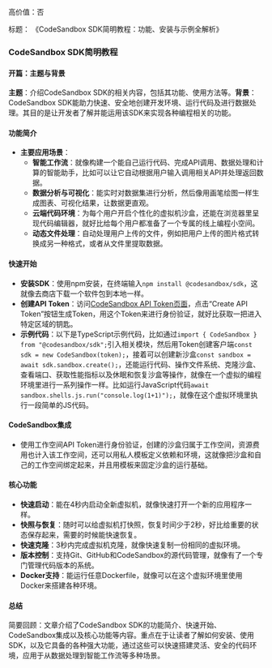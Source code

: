 高价值：否

标题：
《CodeSandbox SDK简明教程：功能、安装与示例全解析》

### CodeSandbox SDK简明教程

#### 开篇：主题与背景
**主题**：介绍CodeSandbox SDK的相关内容，包括其功能、使用方法等。**背景**：CodeSandbox SDK能助力快速、安全地创建开发环境、运行代码及进行数据处理。其目的是让开发者了解并能运用该SDK来实现各种编程相关的功能。

#### 功能简介
- **主要应用场景**：
    - **智能工作流**：就像构建一个能自己运行代码、完成API调用、数据处理和计算的智能助手，比如可以让它自动根据用户输入调用相关API并处理返回数据。
    - **数据分析与可视化**：能实时对数据集进行分析，然后像用画笔绘图一样生成图表、可视化结果，让数据更直观。
    - **云端代码环境**：为每个用户开启个性化的虚拟机沙盒，还能在浏览器里呈现代码编辑器，就好比给每个用户都准备了一个专属的线上编程小空间。
    - **动态文件处理**：自动处理用户上传的文件，例如把用户上传的图片格式转换成另一种格式，或者从文件里提取数据。

#### 快速开始
- **安装SDK**：使用npm安装，在终端输入`npm install @codesandbox/sdk`，这就像去商店下载一个软件包到本地一样。
- **创建API Token**：访问[CodeSandbox API Token页面](https://codesandbox.io/t/api)，点击“Create API Token”按钮生成Token，用这个Token来进行身份验证，就好比获取一把进入特定区域的钥匙。
- **示例代码**：以下是TypeScript示例代码，比如通过`import { CodeSandbox } from "@codesandbox/sdk";`引入相关模块，然后用Token创建客户端`const sdk = new CodeSandbox(token);`，接着可以创建新沙盒`const sandbox = await sdk.sandbox.create();`，还能运行代码、操作文件系统、克隆沙盒、查看端口、获取性能指标以及休眠和恢复沙盒等操作，就像在一个虚拟的编程环境里进行一系列操作一样。比如运行JavaScript代码`await sandbox.shells.js.run("console.log(1+1)");`，就像在这个虚拟环境里执行一段简单的JS代码。

#### CodeSandbox集成
- 使用工作空间API Token进行身份验证，创建的沙盒归属于工作空间，资源费用也计入该工作空间，还可以用私人模板定义依赖和环境，这就像把沙盒和自己的工作空间绑定起来，并且用模板来固定沙盒的运行基础。

#### 核心功能
- **快速启动**：能在4秒内启动全新虚拟机，就像快速打开一个新的应用程序一样。
- **快照与恢复**：随时可以给虚拟机打快照，恢复时间少于2秒，好比给重要的状态保存起来，需要的时候能快速恢复。
- **快速克隆**：3秒内完成虚拟机克隆，就像快速复制一份相同的虚拟环境。
- **版本控制**：支持Git、GitHub和CodeSandbox的源代码管理，就像有了一个专门管理代码版本的系统。
- **Docker支持**：能运行任意Dockerfile，就像可以在这个虚拟环境里使用Docker来搭建各种环境。

#### 总结
简要回顾：文章介绍了CodeSandbox SDK的功能简介、快速开始、CodeSandbox集成以及核心功能等内容。重点在于让读者了解如何安装、使用SDK，以及它具备的各种强大功能，通过这些可以快速搭建灵活、安全的代码环境，应用于从数据处理到智能工作流等多种场景。